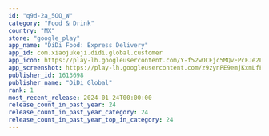 ```yaml
---
id: "q9d-2a_5OQ_W"
category: "Food & Drink"
country: "MX"
store: "google_play"
app_name: "DiDi Food: Express Delivery"
app_id: com.xiaojukeji.didi.global.customer
app_icon: https://play-lh.googleusercontent.com/Y-f52wOCEjc5MQvEPcFJe2L_xEMQOy73l2v7_ud85ep1eiLIrsMTD0RNUjQXbqdj2UqG
app_screenshot: https://play-lh.googleusercontent.com/z9zynPE9emjKxmLfFdoQh8x2dr01GIZxE163_3Ie4m92oWu5Cc48Dr5gjKRrg3gTibuk
publisher_id: 1613698
publisher_name: "DiDi Global"
rank: 1
most_recent_release: 2024-01-24T00:00:00
release_count_in_past_year: 24
release_count_in_past_year_category: 24
release_count_in_past_year_top_in_category: 24
---
```

